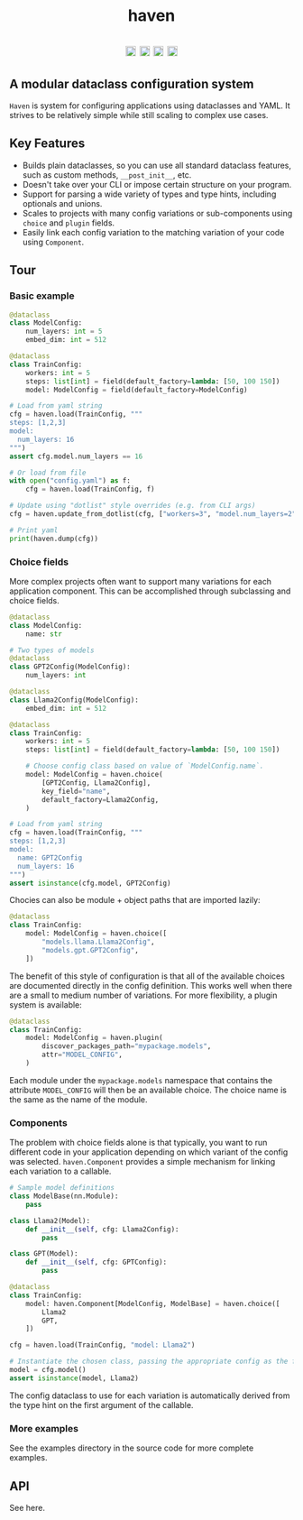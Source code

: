 <h1 align="center">haven</p>

<p align="center">
    <a href="https://badge.fury.io/py/haven-conf"><img src="https://badge.fury.io/py/haven-conf.svg" alt="PyPI version" height="18"></a>
    <a href="https://github.com/jonmorton/haven/actions/workflows/pytest.yml"><img src="https://github.com/eladrich/jonmorton/haven/workflows/pytest.yml/badge.svg" alt="PyTest" height="18"></a>
    <a href="#contributors-"><img src="https://img.shields.io/badge/all_contributors-2-orange.svg" alt="All Contributors" height="18"></a>
    <a href="https://opensource.org/licenses/MIT"><img src="https://img.shields.io/badge/License-MIT-yellow.svg" alt="License: MIT" height="18"></a>
</p>

## A modular dataclass configuration system

`Haven` is system for configuring applications using dataclasses and YAML. It strives to be relatively simple while still scaling to complex use cases.

## Key Features

 * Builds plain dataclasses, so you can use all standard dataclass features, such as custom methods, `__post_init__`, etc.
 * Doesn't take over your CLI or impose certain structure on your program.
 * Support for parsing a wide variety of types and type hints, including optionals and unions.
 * Scales to projects with many config variations or sub-components using `choice` and `plugin` fields.
 * Easily link each config variation to the matching variation of your code using `Component`.


## Tour

### Basic example

```python
@dataclass
class ModelConfig:
    num_layers: int = 5
    embed_dim: int = 512

@dataclass
class TrainConfig:
    workers: int = 5
    steps: list[int] = field(default_factory=lambda: [50, 100 150])
    model: ModelConfig = field(default_factory=ModelConfig)

# Load from yaml string
cfg = haven.load(TrainConfig, """
steps: [1,2,3]
model:
  num_layers: 16
""")
assert cfg.model.num_layers == 16

# Or load from file
with open("config.yaml") as f:
    cfg = haven.load(TrainConfig, f)

# Update using "dotlist" style overrides (e.g. from CLI args)
cfg = haven.update_from_dotlist(cfg, ["workers=3", "model.num_layers=2"])

# Print yaml
print(haven.dump(cfg))
```


### Choice fields

More complex projects often want to support many variations for each application component. This can be accomplished through subclassing and choice fields.

```python
@dataclass
class ModelConfig:
    name: str

# Two types of models
@dataclass
class GPT2Config(ModelConfig):
    num_layers: int

@dataclass
class Llama2Config(ModelConfig):
    embed_dim: int = 512

@dataclass
class TrainConfig:
    workers: int = 5
    steps: list[int] = field(default_factory=lambda: [50, 100 150])

    # Choose config class based on value of `ModelConfig.name`.
    model: ModelConfig = haven.choice(
        [GPT2Config, Llama2Config],
        key_field="name",
        default_factory=Llama2Config,
    )

# Load from yaml string
cfg = haven.load(TrainConfig, """
steps: [1,2,3]
model:
  name: GPT2Config
  num_layers: 16
""")
assert isinstance(cfg.model, GPT2Config)
```

Chocies can also be module + object paths that are imported lazily:

```python
@dataclass
class TrainConfig:
    model: ModelConfig = haven.choice([
        "models.llama.Llama2Config",
        "models.gpt.GPT2Config",
    ])
```

The benefit of this style of configuration is that all of the available choices are documented directly in the config  definition. This works well when there are a small to medium number of variations. For more flexibility,
a plugin system is available:

```python
@dataclass
class TrainConfig:
    model: ModelConfig = haven.plugin(
        discover_packages_path="mypackage.models",
        attr="MODEL_CONFIG",
    )
```

Each module under the `mypackage.models` namespace that contains the attribute `MODEL_CONFIG` will then be an available choice. The choice name is the same as the name of the module.

### Components

The problem with choice fields alone is that typically, you want to run different code in your application depending on which variant of the config was selected. `haven.Component` provides a simple mechanism for linking each variation to a callable.

```python
# Sample model definitions
class ModelBase(nn.Module):
    pass

class Llama2(Model):
    def __init__(self, cfg: Llama2Config):
        pass

class GPT(Model):
    def __init__(self, cfg: GPTConfig):
        pass

@dataclass
class TrainConfig:
    model: haven.Component[ModelConfig, ModelBase] = haven.choice([
        Llama2
        GPT,
    ])

cfg = haven.load(TrainConfig, "model: Llama2")

# Instantiate the chosen class, passing the appropriate config as the first arg.
model = cfg.model()
assert isinstance(model, Llama2)
```

The config dataclass to use for each variation is automatically derived from the type hint on the first argument of the callable.

### More examples

See the examples directory in the source code for more complete examples.

## API

See here.

